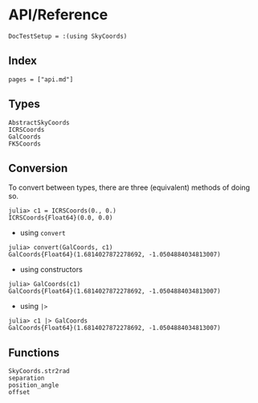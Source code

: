 # API/Reference

```@meta
DocTestSetup = :(using SkyCoords)
```

## Index

```@index
pages = ["api.md"]
```

## Types

```@docs
AbstractSkyCoords
ICRSCoords
GalCoords
FK5Coords
```

## Conversion

To convert between types, there are three (equivalent) methods of doing so.

```jldoctest convsetup
julia> c1 = ICRSCoords(0., 0.)
ICRSCoords{Float64}(0.0, 0.0)
```

- using `convert`
```jldoctest convsetup
julia> convert(GalCoords, c1)
GalCoords{Float64}(1.6814027872278692, -1.0504884034813007)
```
- using constructors
```jldoctest convsetup
julia> GalCoords(c1)
GalCoords{Float64}(1.6814027872278692, -1.0504884034813007)
```
- using `|>`
```jldoctest convsetup
julia> c1 |> GalCoords
GalCoords{Float64}(1.6814027872278692, -1.0504884034813007)
```

## Functions

```@docs
SkyCoords.str2rad
separation
position_angle
offset
```
